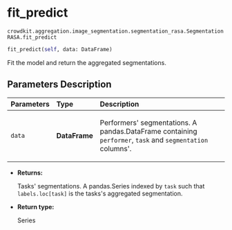 # fit_predict
`crowdkit.aggregation.image_segmentation.segmentation_rasa.SegmentationRASA.fit_predict`

```python
fit_predict(self, data: DataFrame)
```

Fit the model and return the aggregated segmentations.

## Parameters Description

| Parameters | Type | Description |
| :----------| :----| :-----------|
`data`|**DataFrame**|<p>Performers&#x27; segmentations. A pandas.DataFrame containing `performer`, `task` and `segmentation` columns&#x27;.</p>

* **Returns:**

  Tasks' segmentations.
A pandas.Series indexed by `task` such that `labels.loc[task]`
is the tasks's aggregated segmentation.

* **Return type:**

  Series
